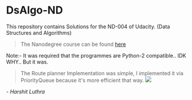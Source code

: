 # DsAlgo-ND
This repository contains Solutions for the ND-004 of Udacity. (Data Structures and Algorithms)

> The Nanodegree course can be found [here](https://in.udacity.com/course/data-structures-and-algorithms-foundation-nanodegree--nd004-indsa)

Note:- It was required that the programmes are Python-2 compatible.. IDK WHY.. But it was.
> The Route planner Implementation was simple, I implemented it via PriorityQueue because it's more efficient that way. 
![](https://i.imgsafe.org/33/335c69eebf.png)

<cite> - Harshit Luthra </cite>
